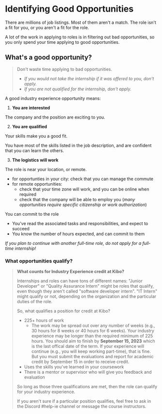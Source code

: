 # Identifying Good Opportunities

There are millions of job listings. Most of them aren't a match. The role isn't a fit for you, or you aren't a fit for the role.

A lot of the work in applying to roles is in filtering out bad opportunities, so you only spend your time applying to good opportunities.

## What's a good opportunity?

> Don't waste time applying to bad opportunities.
>
> - _If you would not take the internship if it was offered to you, don't apply._
> - _If you are not qualified for the internship, don't apply._

A good industry experience opportunity means:

1. **You are interested**

  The company and the position are exciting to you.

2. **You are qualified**

  Your skills make you a good fit. 

  You have most of the skills listed in the job description, and are confident that you can learn the others.

3. **The logistics will work**

  The role is near your location, or remote.

  - for opportunties in your city: check that you can manage the commute
  - for remote opportunities: 
    - check that your time zone will work, and you can be online when required
    - check that the company will be able to employ you (_many opportunities require specific citizenship or work authorization_)

  You can commit to the role

  - You've read the associated tasks and responsibilities, and expect to succeed
  - You know the number of hours expected, and can commit to them

  _If you plan to continue with another full-time role, do not apply for a full-time internship!_

### What opportunities qualify?

> **What counts for Industry Experience credit at Kibo?**
>
> Internships and roles can have tons of different names: "Junior Developer" or "Quality Assurance Intern" might be roles that qualify, even though they aren't called "software developer intern". "IT Intern" might qualify or not, depending on the organization and the particular duties of the role.
>
> So, what qualifies a position for credit at Kibo?
>
> - 225+ hours of work
>   - The work may be spread out over any number of weeks (e.g., 30 hours for 8 weeks or 40 hours for 6 weeks). Your industry experience may be longer than the required minimum of 225 hours. You should aim to finish by **September 15, 2023** which is the last offical date of the term. If your experience will continue (e.g., you will keep working part-time), that is fine. But you must submit the evaluations and report for academic credit by September 15 in order to receive credit.
> - Uses the skills you've learned in your coursework
> - There is a mentor or supervisor who will give you feedback and evaluation
>
> So long as those three qualifications are met, then the role can qualify for your industry experience.
>
> If you aren't sure if a particular position qualifies, feel free to ask in the Discord #help-ie channel or message the course instructors.
